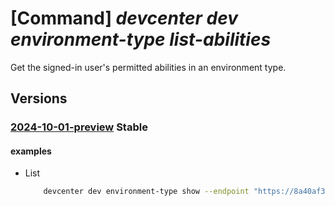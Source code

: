 # [Command] _devcenter dev environment-type list-abilities_

Get the signed-in user's permitted abilities in an environment type.

## Versions

### [2024-10-01-preview](/Resources/data-plane/microsoft.devcenter/L3Byb2plY3RzL3t9L2Vudmlyb25tZW50dHlwZXMve30vdXNlcnMve30vYWJpbGl0aWVz/2024-10-01-preview.xml) **Stable**

<!-- data-plane:microsoft.devcenter /projects/{}/environmenttypes/{}/users/{}/abilities 2024-10-01-preview -->

#### examples

- List
    ```bash
        devcenter dev environment-type show --endpoint "https://8a40af38-3b4c-4672-a6a4-5e964b1870ed-contosodevcenter.centralus.devcenter.azure.com/" --project-name "DevProject" --environment-type-name "dev" --user-id "00000000-0000-0000-0000-000000000000"
    ```
